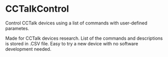 # CCTalkControl
Control CCTalk devices using a list of commands with user-defined parametes.

Made for CCTalk devices research. List of the commands and descriptions is stored in .CSV file.
Easy to try a new device with no software development needed.

